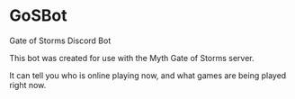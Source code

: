 # GoSBot
Gate of Storms Discord Bot

This bot was created for use with the Myth Gate of Storms server.

It can tell you who is online playing now, and what games are being played right now.
